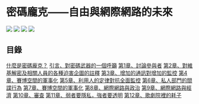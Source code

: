 # 密碼龐克——自由與網際網路的未來
![](https://img.shields.io/badge/%E4%BD%9C%E8%80%85-%E6%9C%B1%E5%88%A9%E5%AE%89%C2%B7%E9%98%BF%E6%A1%91%E5%A5%87-orange.svg)
![](https://img.shields.io/badge/%E7%B0%A1%E4%B8%AD%E7%BF%BB%E8%AD%AF-Gavroche%20-lightgrey.svg)
![](https://img.shields.io/badge/%E7%B9%81%E4%B8%AD%E7%BF%BB%E8%AD%AF-Chen%20Po%20Wei-blue.svg)
![](https://img.shields.io/badge/%E5%87%BA%E7%89%88-%E4%B8%AD%E4%BF%A1%E5%87%BA%E7%89%88%E7%A4%BE-blueciolet.svg)

## 目錄

[什麼是密碼龐克？](什麼是密碼朋克？.md)
[引言、對密碼武器的一個呼籲](引言、對密碼武器的一個呼籲.md)
[第1章、討論參與者](第1章.md)
[第2章、對維基解密及相關人員的各種迫害企圖的註釋](第2章.md)
[第3章、增加的通訊對增加的監控](第3章.md)
[第4章、賽博空間的軍事化](第4章.md)
[第5章、利用人的定律對抗全面監控](第5章.md)
[第6章、私人部門的間諜行為](第6章.md)
[第7章、賽博空間的軍事化](第7章.md)
[第8章、網際網路與政治](第8章.md)
[第9章、網際網路與經濟](第9章.md)
[第10章、審查](第10章.md)
[第11章、弱者要隱私，強者要透明](第11章.md)
[第12章、歌劇院裡的耗子](第12章.md)